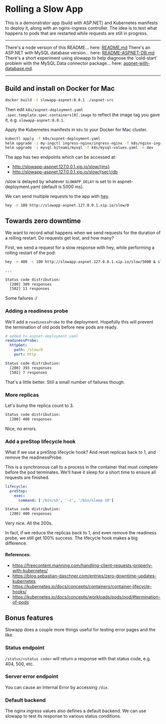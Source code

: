 # Rolling a Slow App

This is a demonstrator app (build with ASP.NET) and Kubernetes manifests to deploy it, along with an nginx-ingress controller. The idea is to test what happens to pods that are restarted while requests are still in progress.

---

There's a node version of this README... here: [README.md](README.md)
There's an ASP.NET with MySQL database version... here: [README-ASPNET-DB.md](README-ASPNET-DB.md)
There's a short experiment using slowapp to help diagnose the 'cold-start' problem with the MySQL.Data connector package... here: [aspnet-with-database.md](aspnet-with-database.md).

---

## Build and install on Docker for Mac

```sh
docker build -t slowapp-aspnet:0.0.1 ./aspnet-src
```

Then edit `k8s/aspnet-deployment.yaml` `.spec.template.spec.containers[0].image` to reflect the image tag you gave it, e.g. `slowapp-aspnet:0.0.1`.

Apply the Kubernetes manifests in `k8s` to your Docker for Mac cluster.

```sh
kubectl apply -f k8s/aspnet-deployment.yaml
helm upgrade -i my-ingctl ingress-nginx/ingress-nginx -f k8s/nginx-ingress-values.yaml -n ingress-nginx
helm upgrade -i mysql bitnami/mysql -f k8s/mysql-values.yaml -n dev
```

The app has two endpoints which can be accessed at:

- http://slowapp-aspnet.127.0.0.1.xip.io/slow/{ms}
- http://slowapp-aspnet.127.0.0.1.xip.io/slow/{sec}/db

/slow is delayed by whatever `SLOWAPP_DELAY` is set to in aspnet-deployment.yaml (default is 5000 ms).

We can send multiple requests to the app with [hey](https://github.com/rakyll/hey).

```sh
hey -n 100 http://slowapp-aspnet.127.0.0.1.xip.io/slow/0
```

## Towards zero downtime

We want to record what happens when we send requests for the duration of a rolling restart. Do requests get lost, and how many?

First, we send a request for a slow response with hey, while performing a rolling restart of the pod:

```sh
hey -n 400 -c 100 http://slowapp-aspnet.127.0.0.1.xip.io/slow/5000 & sleep 1 && k rollout restart deploy slowapp-aspnet -n dev

...

Status code distribution:
  [200] 389 responses
  [502] 11 responses
```

Some failures :/

### Adding a readiness probe

We'll add a `readinessProbe` to the deployment. Hopefully this will prevent the termination of old pods before new pods are ready.

```yaml
# added to aspnet-deployment.yaml
readinessProbe:
  httpGet:
    path: /slow/0
    port: http
```

```sh
Status code distribution:
  [200] 393 responses
  [502] 7 responses
```

That's a little better. Still a small number of failures though.

### More replicas

Let's bump the replica count to 3.

```sh
Status code distribution:
  [200] 400 responses
```

Nice, no errors.

### Add a preStop lifecycle hook

What if we use a preStop lifecycle hook? And reset replicas back to 1, and remove the readinessProbe.

This is a synchronous call to a process in the container that must complete before the pod terminates. We'll have it sleep for a short time to ensure all requests are finished.

```yaml
lifecycle:
  preStop:
    exec:
      command: ['/bin/sh', '-c', '/bin/sleep 10']
```

```sh
Status code distribution:
  [200] 400 responses
```

Very nice. All the 200s.

In fact, if we reduce the replicas back to 1, and even remove the readiness probe, we still get 100% success. The lifecycle hook makes a big difference.

#### References:

- https://freecontent.manning.com/handling-client-requests-properly-with-kubernetes/
- https://blog.sebastian-daschner.com/entries/zero-downtime-updates-kubernetes
- https://kubernetes.io/docs/concepts/containers/container-lifecycle-hooks/
- https://kubernetes.io/docs/concepts/workloads/pods/pod/#termination-of-pods

## Bonus features

Slowapp does a couple more things useful for testing error pages and the like.

### Status endpoint

`/status/<status code>` will return a response with that status code, e.g. 404, 500, etc.

### Server error endpoint

You can cause an Internal Error by accessing `/die`.

### Default backend

The nginx ingress values also defines a default backend. We can use slowapp to test its response to various status conditions.
